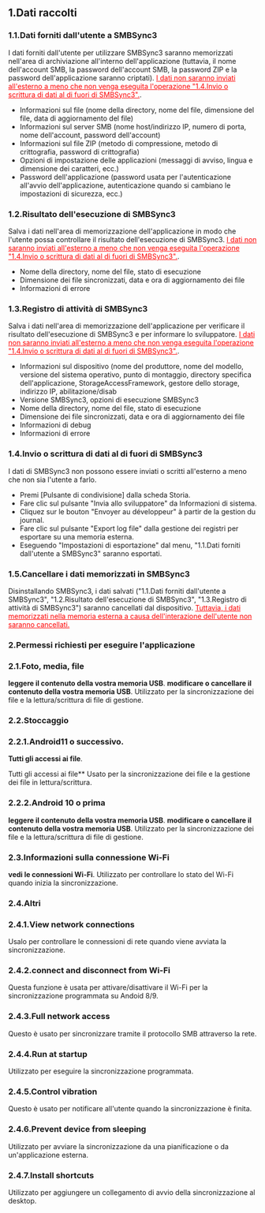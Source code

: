 ## 1.Dati raccolti
### 1.1.Dati forniti dall'utente a SMBSync3

I dati forniti dall'utente per utilizzare SMBSync3 saranno memorizzati nell'area di archiviazione all'interno dell'applicazione (tuttavia, il nome dell'account SMB, la password dell'account SMB, la password ZIP e la password dell'applicazione saranno criptati).
<span style="color: red;"><u>I dati non saranno inviati all'esterno a meno che non venga eseguita l'operazione "1.4.Invio o scrittura di dati al di fuori di SMBSync3".</u></span>.

- Informazioni sul file (nome della directory, nome del file, dimensione del file, data di aggiornamento del file)
- Informazioni sul server SMB (nome host/indirizzo IP, numero di porta, nome dell'account, password dell'account)
- Informazioni sul file ZIP (metodo di compressione, metodo di crittografia, password di crittografia)
- Opzioni di impostazione delle applicazioni (messaggi di avviso, lingua e dimensione dei caratteri, ecc.)
- Password dell'applicazione (password usata per l'autenticazione all'avvio dell'applicazione, autenticazione quando si cambiano le impostazioni di sicurezza, ecc.)

### 1.2.Risultato dell'esecuzione di SMBSync3

Salva i dati nell'area di memorizzazione dell'applicazione in modo che l'utente possa controllare il risultato dell'esecuzione di SMBSync3.
<span style="color: red;"><u>I dati non saranno inviati all'esterno a meno che non venga eseguita l'operazione "1.4.Invio o scrittura di dati al di fuori di SMBSync3".</u></span>.

- Nome della directory, nome del file, stato di esecuzione
- Dimensione dei file sincronizzati, data e ora di aggiornamento dei file
- Informazioni di errore

### 1.3.Registro di attività di SMBSync3

Salva i dati nell'area di memorizzazione dell'applicazione per verificare il risultato dell'esecuzione di SMBSync3 e per informare lo sviluppatore.
<span style="color: red;"><u>I dati non saranno inviati all'esterno a meno che non venga eseguita l'operazione "1.4.Invio o scrittura di dati al di fuori di SMBSync3".</u></span>.

- Informazioni sul dispositivo (nome del produttore, nome del modello, versione del sistema operativo, punto di montaggio, directory specifica dell'applicazione, StorageAccessFramework, gestore dello storage, indirizzo IP, abilitazione/disab
- Versione SMBSync3, opzioni di esecuzione SMBSync3
- Nome della directory, nome del file, stato di esecuzione
- Dimensione dei file sincronizzati, data e ora di aggiornamento dei file
- Informazioni di debug
- Informazioni di errore

### 1.4.Invio o scrittura di dati al di fuori di SMBSync3

I dati di SMBSync3 non possono essere inviati o scritti all'esterno a meno che non sia l'utente a farlo.

- Premi [Pulsante di condivisione] dalla scheda Storia.
- Fare clic sul pulsante "Invia allo sviluppatore" da Informazioni di sistema.
- Cliquez sur le bouton "Envoyer au développeur" à partir de la gestion du journal.
- Fare clic sul pulsante "Export log file" dalla gestione dei registri per esportare su una memoria esterna.
- Eseguendo "Impostazioni di esportazione" dal menu, "1.1.Dati forniti dall'utente a SMBSync3" saranno esportati.

### 1.5.Cancellare i dati memorizzati in SMBSync3

Disinstallando SMBSync3, i dati salvati ("1.1.Dati forniti dall'utente a SMBSync3", "1.2.Risultato dell'esecuzione di SMBSync3", "1.3.Registro di attività di SMBSync3") saranno cancellati dal dispositivo.
<span style="color: red;"><u>Tuttavia, i dati memorizzati nella memoria esterna a causa dell'interazione dell'utente non saranno cancellati.</u></span>

### 2.Permessi richiesti per eseguire l'applicazione

### 2.1.Foto, media, file
**leggere il contenuto della vostra memoria USB**.
**modificare o cancellare il contenuto della vostra memoria USB**.
Utilizzato per la sincronizzazione dei file e la lettura/scrittura di file di gestione.

### 2.2.Stoccaggio

### 2.2.1.Android11 o successivo.
**Tutti gli accessi ai file**.

Tutti gli accessi ai file** Usato per la sincronizzazione dei file e la gestione dei file in lettura/scrittura.

### 2.2.2.Android 10 o prima
**leggere il contenuto della vostra memoria USB**.
**modificare o cancellare il contenuto della vostra memoria USB**.
Utilizzato per la sincronizzazione dei file e la lettura/scrittura di file di gestione.

### 2.3.Informazioni sulla connessione Wi-Fi
**vedi le connessioni Wi-Fi**.
Utilizzato per controllare lo stato del Wi-Fi quando inizia la sincronizzazione.

### 2.4.Altri
### 2.4.1.View network connections
Usalo per controllare le connessioni di rete quando viene avviata la sincronizzazione.
### 2.4.2.connect and disconnect from Wi-Fi
Questa funzione è usata per attivare/disattivare il Wi-Fi per la sincronizzazione programmata su Andoid 8/9.
### 2.4.3.Full network access
Questo è usato per sincronizzare tramite il protocollo SMB attraverso la rete.
### 2.4.4.Run at startup
Utilizzato per eseguire la sincronizzazione programmata.
### 2.4.5.Control vibration
Questo è usato per notificare all'utente quando la sincronizzazione è finita.
### 2.4.6.Prevent device from sleeping
Utilizzato per avviare la sincronizzazione da una pianificazione o da un'applicazione esterna.
### 2.4.7.Install shortcuts
Utilizzato per aggiungere un collegamento di avvio della sincronizzazione al desktop.
